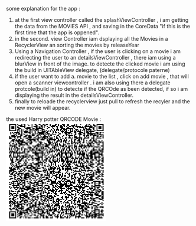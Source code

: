 
some explanation for the app : 
1) at the first view controller called the splashViewController , i am getting the data from the MOVIES API , and saving in the CoreData 
"if this is the first time that the app is oppened".
2) in the second. view Controller iam dsplaying all the Movies in a RecyclerView an sorting the movies by releaseYear
3) Using a Navigation Controller , if the user is clicking on a movie i am redirecting the user to an detailsViewController ,
there iam using a blurView in front of the image.
 to detecte the clicked movie i am using the build in UITAbleView delegate,  (delegate/protocole paterne)
4)  if the user want to add a. movie to the list , click on add movie , that will open a scanner viewcontroller .
i am also using there a delegate protcole(build in) to detecte if the QRCOde as been detected,
if so i am displaying the result in the detailsViewController.
5) finally to reloade the recyclerview just pull to refresh the recyler and the new movie will appear.


the used Harry potter QRCODE Movie : 
![](Qrcode.png)
